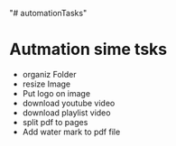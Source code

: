 "# automationTasks" 
<h1>Autmation sime tsks</h1>
<ul>
<li> organiz Folder</li>
     <li>   resize Image</li>
      <li>      Put logo on image</li>
            <li>download youtube video </li>
            <li>download playlist video</li>
            <li>split pdf to pages</li>
            <li>Add water mark to pdf file</li>

</ul>